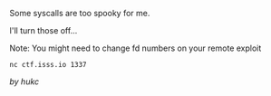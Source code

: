 Some syscalls are too spooky for me.

I'll turn those off...

Note: You might need to change fd numbers on your remote exploit

`nc ctf.isss.io 1337`

_by hukc_
